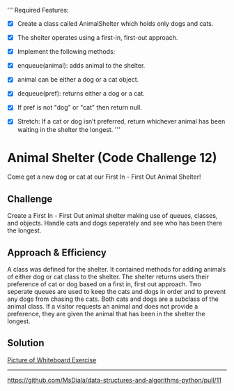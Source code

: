 
'''
Required Features:
- [x] Create a class called AnimalShelter which holds only dogs and cats.
- [x] The shelter operates using a first-in, first-out approach.
- [x] Implement the following methods:
- [x] enqueue(animal): adds animal to the shelter.
- [x] animal can be either a dog or a cat object.
- [x] dequeue(pref): returns either a dog or a cat.
- [x] If pref is not "dog" or "cat" then return null.
- [x] Stretch: If a cat or dog isn’t preferred, return whichever animal has been waiting in the shelter the longest.
'''


# Animal Shelter (Code Challenge 12)
Come get a new dog or cat at our First In - First Out Animal Shelter!

## Challenge
Create a First In - First Out animal shelter making use of queues, classes, and objects.  Handle cats and dogs seperately and see who has been there the longest.

## Approach & Efficiency
A class was defined for the shelter.  It contained methods for adding animals of either dog or cat class to the shelter.  The shelter returns users their preference of cat or dog based on a first in, first out approach.  Two seperate queues are used to keep the cats and dogs in order and to prevent any dogs from chasing the cats.  Both cats and dogs are a subclass of the animal class.  If a visitor requests an animal and does not provide a preference, they are given the animal that has been in the shelter the longest.

## Solution
[Picture of Whiteboard Exercise](https://raw.githubusercontent.com/MsDiala/data-structures-and-algorithms-python/fifo-animal-shelter/data_structures_and_algorithms/challenges/fifo_animal_shelter/whiteboard.png)

-----------------------------------------------------------------



https://github.com/MsDiala/data-structures-and-algorithms-python/pull/11

